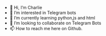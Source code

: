 - 👋 Hi, I’m Charlie
- 👀 I’m interested in Telegram bots
- 🌱 I’m currently learning python,js and html
- 💞️ I’m looking to collaborate on Telegram Bots
- 📫 How to reach me here on Github.

<!---
charlieputh45/charlieputh45 is a ✨ special ✨ repository because its `README.md` (this file) appears on your GitHub profile.
You can click the Preview link to take a look at your changes.
--->
